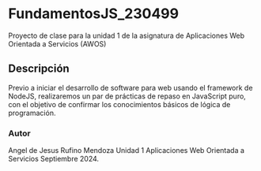 # FundamentosJS_230499
Proyecto de clase para la unidad 1 de la asignatura de Aplicaciones Web Orientada a Servicios (AWOS)

## Descripción 
Previo a iniciar el desarrollo de software para web usando el framework de NodeJS, realizaremos un par de prácticas de repaso en JavaScript puro, con el objetivo de confirmar los conocimientos básicos de lógica de programación.



### Autor 
Angel de Jesus Rufino Mendoza 
Unidad 1
Aplicaciones Web Orientada a Servicios 
Septiembre 2024.
